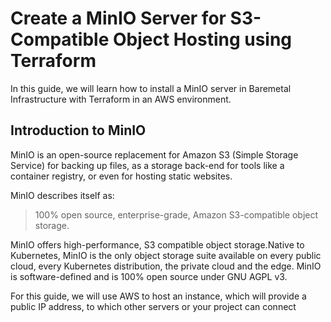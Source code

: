 # Create a MinIO Server for S3-Compatible Object Hosting using Terraform

In this guide, we will learn how to install a MinIO server in Baremetal Infrastructure with Terraform in an AWS environment.

## Introduction to MinIO

MinIO is an open-source replacement for Amazon S3 (Simple Storage Service) for backing up files, as a storage back-end for tools like a container registry, or even for hosting static websites.

MinIO describes itself as:

>  100% open source, enterprise-grade, Amazon S3-compatible object storage.

MinIO offers high-performance, S3 compatible object storage.Native to Kubernetes, MinIO is the only object storage suite available on every public cloud, every Kubernetes distribution, the private cloud and the edge. MinIO is software-defined and is 100% open source under GNU AGPL v3.

For this guide, we will use AWS to host an instance, which will provide a public IP address, to which other servers or your project can connect
